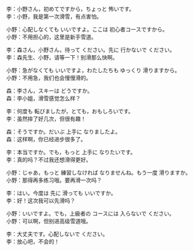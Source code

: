 李：小野さん，初めてですから，ちょっと 怖いです。  
李：小野，我是第一次滑雪，有点害怕。  

小野：心配しなくても いいですよ。ここは 初心者コースですから。  
小野：不用担心的，这里是新手雪道。  

李：森さん，小野さん，待って ください。先に 行かないで ください。  
李：森先生、小野，请等一下！别滑那么快啊。  

小野：急がなくても いいですよ，わたしたちも ゆっくり 滑りますから。  
小野：不用急，我们也会慢慢滑的。  

森：李さん，スキーは どうですか。  
森：李小姐，滑雪感觉怎么样？  

李：何度も 転びましたが，とても，おもしろいです。  
李：虽然摔了好几次，但很有趣！  

森：そうですか。だいぶ 上手に なりましたよ。  
森：这样啊，你已经进步很多了。  

李：本当ですか。でも，もっと 上手に なりたいです。  
李：真的吗？不过我还想滑得更好。  

小野：じゃあ，もっと 練習しなければ なりませんね。もう一度 滑りますか。  
小野：那得再多练习哦。要再滑一次吗？  

李：はい。今度は 先に 滑っても いいですか。  
李：好！这次我可以先滑吗？  

小野：いいですよ。でも，上級者の コースには 入らないで ください。  
小野：可以啊，但别进高级雪道哦。  

李：大丈夫です。心配しないで ください。  
李：放心吧，不会的！
